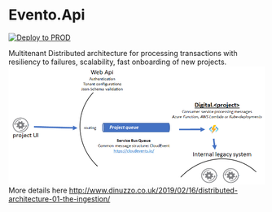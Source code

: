 # Evento.Api
  
[![Deploy to PROD](https://github.com/riccardone/Evento.Api/actions/workflows/build-push-deploy-prod.yml/badge.svg)](https://github.com/riccardone/Evento.Api/actions/workflows/build-push-deploy-prod.yml)

Multitenant Distributed architecture for processing transactions with resiliency to failures, scalability, fast onboarding of new projects.  
[![Ingestion Api](./messaging-architecture-01.png)](http://www.dinuzzo.co.uk/2019/02/16/distributed-architecture-01-the-ingestion/)  
More details here http://www.dinuzzo.co.uk/2019/02/16/distributed-architecture-01-the-ingestion/ 